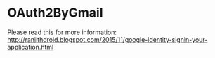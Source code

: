 # OAuth2ByGmail

Please read this for more information: http://ranjithdroid.blogspot.com/2015/11/google-identity-signin-your-application.html
